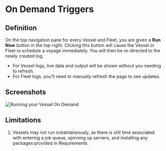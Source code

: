 # On Demand Triggers

## Definition

On the top navigation pane for every Vessel and Fleet, you are given a **Run Now** button in the top-right. Clicking this button will cause the Vessel or Fleet to schedule a voyage immediately. You will then be re-directed to the newly created log. 

* For Vessel logs, live data and output will be shown without you needing to refresh.
* For Fleet logs, you'll need to manually refresh the page to see updates.

## Screenshots

![Running your Vessel On Demand](../../.gitbook/assets/image%20%2854%29.png)

## Limitations

1. Vessels may not run instantaneously, as there is still time associated with entering a job queue, spinning up servers, and installing any packages provided in Requirements.

